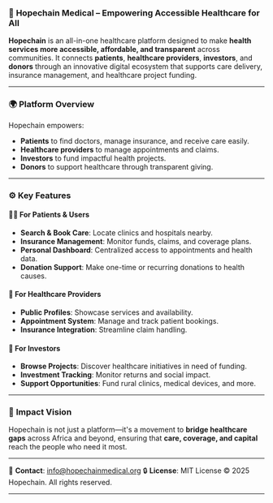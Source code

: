 ### 🏥 **Hopechain Medical – Empowering Accessible Healthcare for All**

**Hopechain** is an all-in-one healthcare platform designed to make **health services more accessible, affordable, and transparent** across communities. It connects **patients**, **healthcare providers**, **investors**, and **donors** through an innovative digital ecosystem that supports care delivery, insurance management, and healthcare project funding.

---

### 🌍 **Platform Overview**

Hopechain empowers:

* **Patients** to find doctors, manage insurance, and receive care easily.
* **Healthcare providers** to manage appointments and claims.
* **Investors** to fund impactful health projects.
* **Donors** to support healthcare through transparent giving.

---

### ⚙️ **Key Features**

#### 🧑‍⚕️ For Patients & Users

* **Search & Book Care**: Locate clinics and hospitals nearby.
* **Insurance Management**: Monitor funds, claims, and coverage plans.
* **Personal Dashboard**: Centralized access to appointments and health data.
* **Donation Support**: Make one-time or recurring donations to health causes.

#### 🏥 For Healthcare Providers

* **Public Profiles**: Showcase services and availability.
* **Appointment System**: Manage and track patient bookings.
* **Insurance Integration**: Streamline claim handling.

#### 💼 For Investors

* **Browse Projects**: Discover healthcare initiatives in need of funding.
* **Investment Tracking**: Monitor returns and social impact.
* **Support Opportunities**: Fund rural clinics, medical devices, and more.

---


### 🌱 **Impact Vision**

Hopechain is not just a platform—it's a movement to **bridge healthcare gaps** across Africa and beyond, ensuring that **care, coverage, and capital** reach the people who need it most.

---

📩 **Contact**: [info@hopechainmedical.org](mailto:info@hopechainmedical.org)
🔒 **License**: MIT License
© 2025 Hopechain. All rights reserved.

---

